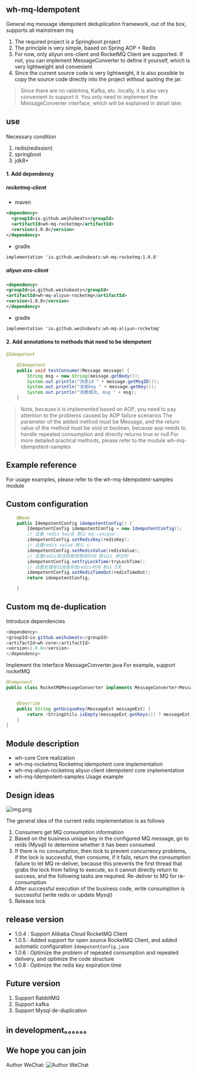 ## wh-mq-Idempotent




General mq message idempotent deduplication framework, out of the box, supports all mainstream mq
1. The required project is a Springboot project
2. The principle is very simple, based on Spring AOP + Redis
3. For now, only aliyun ons-client and RocketMQ Client are supported. If not, you can implement MessageConverter to define it yourself,
   which is very lightweight and convenient
4. Since the current source code is very lightweight, it is also possible to copy the source code directly into the project without quoting the jar.

> Since there are no rabbitmq, Kafka, etc. locally, it is also very convenient to support it. You only need to implement the MessageConverter interface,
> which will be explained in detail later.



## use

####
Necessary condition
1. redis(redission)
2. springboot
3. jdk8+

#### 1. Add dependency
##### rocketmq-client
- maven
```xml
<dependency>
  <groupId>io.github.weihubeats</groupId>
  <artifactId>wh-mq-rocketmq</artifactId>
  <version>1.0.8</version>
</dependency>
```
- gradle
```xml
implementation 'io.github.weihubeats:wh-mq-rocketmq:1.0.8'
```

##### aliyun ons-client
```xml
<dependency>
<groupId>io.github.weihubeats</groupId>
<artifactId>wh-mq-aliyun-rocketmq</artifactId>
<version>1.0.8</version>
</dependency>
```

- gradle
```xml
implementation 'io.github.weihubeats:wh-mq-aliyun-rocketmq'
```
#### 2. Add annotations to methods that need to be idempotent
```java
@Idempotent
```

```java
    @Idempotent
    public void testConsumer(Message message) {
        String msg = new String(message.getBody());
        System.out.println("消息id " + message.getMsgID());
        System.out.println("消息key " + message.getKey());
        System.out.println("消费成功, msg " + msg);
    }
```

> Note, because it is implemented based on AOP, you need to pay attention to the problems caused by AOP failure scenarios
> The parameter of the added method must be Message, and the return value of the method must be void or boolean,
> because aop needs to handle repeated consumption and directly returns true or null
> For more detailed practical methods, please refer to the module wh-mq-Idempotent-samples

## Example reference
For usage examples, please refer to the wh-mq-Idempotent-samples module


## Custom configuration
```java
    @Bean
    public IdempotentConfig idempotentConfig() {
        IdempotentConfig idempotentConfig = new IdempotentConfig();
        // 去重 redis key名 默认 mq::unique::
        idempotentConfig.setRedisKey(redisKey);
        // 去重redis value 默认 s
        idempotentConfig.setRedisValue(redisValue);
        // 去重redis尝试获取锁等待时间 默认1s 单位秒
        idempotentConfig.setTryLockTime(tryLockTime);
        // 设置处理成功消息存放redis时间 默认 3天
        idempotentConfig.setRedisTimeOut(redisTimeOut);
        return idempotentConfig;

    }
```

## Custom mq de-duplication
Introduce dependencies
```java
<dependency>
<groupId>io.github.weihubeats</groupId>
<artifactId>wh-core</artifactId>
<version>1.0.8</version>
</dependency>
```

Implement the interface MessageConverter.java
For example, support rocketMQ
```java
@Component
public class RocketMQMessageConverter implements MessageConverter<MessageExt> {


    @Override
    public String getUniqueKey(MessageExt messageExt) {
        return !StringUtils.isEmpty(messageExt.getKeys()) ? messageExt.getKeys() :messageExt.getMsgId();
    }
}

```

## Module description
- wh-core Core realization
- wh-mq-rocketmq Rocketmq idempotent core implementation
- wh-mq-aliyun-rocketmq aliyun client idempotent core implementation
- wh-mq-Idempotent-samples Usage example

## Design ideas

![img.png](static/img/img.png)

The general idea of the current redis implementation is as follows
1. Consumers get MQ consumption information
2. Based on the business unique key in the configured MQ message, go to reids (Mysql) to determine whether it has been consumed
3. If there is no consumption, then lock to prevent concurrency problems, if the lock is successful, then consume, if it fails,
   return the consumption failure to let MQ re-deliver, because this prevents the first thread that grabs the lock from failing to execute,
   so it cannot directly return to success, and the following tasks are required. Re-deliver to MQ for re-consumption
4. After successful execution of the business code, write consumption is successful (write redis or update Mysql)
5. Release lock

## release version

- 1.0.4 : Support Alibaba Cloud RocketMQ Client
- 1.0.5 : Added support for open source RocketMQ Client, and added automatic configuration `IdempotentConfig.java`
- 1.0.6 : Optimize the problem of repeated consumption and repeated delivery, and optimize the code structure
- 1.0.8 : Optimize the redis key expiration time

## Future version

1. Support RabbitMQ
2. Support kafka
3. Support Mysql de-duplication
## in development。。。。。。

## We hope you can join

Author WeChat:
![Author WeChat](static/img/wx.jpg)